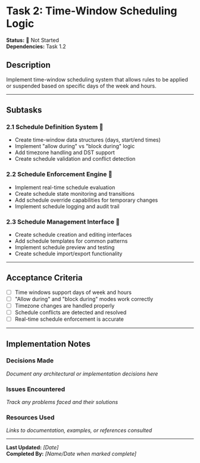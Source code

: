 # Task 2: Time-Window Scheduling Logic

**Status:** 🔴 Not Started  
**Dependencies:** Task 1.2  

## Description
Implement time-window scheduling system that allows rules to be applied or suspended based on specific days of the week and hours.

---

## Subtasks

### 2.1 Schedule Definition System 🔴
- Create time-window data structures (days, start/end times)
- Implement "allow during" vs "block during" logic
- Add timezone handling and DST support
- Create schedule validation and conflict detection

### 2.2 Schedule Enforcement Engine 🔴
- Implement real-time schedule evaluation
- Create schedule state monitoring and transitions
- Add schedule override capabilities for temporary changes
- Implement schedule logging and audit trail

### 2.3 Schedule Management Interface 🔴
- Create schedule creation and editing interfaces
- Add schedule templates for common patterns
- Implement schedule preview and testing
- Create schedule import/export functionality

---

## Acceptance Criteria
- [ ] Time windows support days of week and hours
- [ ] "Allow during" and "block during" modes work correctly
- [ ] Timezone changes are handled properly
- [ ] Schedule conflicts are detected and resolved
- [ ] Real-time schedule enforcement is accurate

---

## Implementation Notes

### Decisions Made
_Document any architectural or implementation decisions here_

### Issues Encountered  
_Track any problems faced and their solutions_

### Resources Used
_Links to documentation, examples, or references consulted_

---

**Last Updated:** _[Date]_  
**Completed By:** _[Name/Date when marked complete]_ 